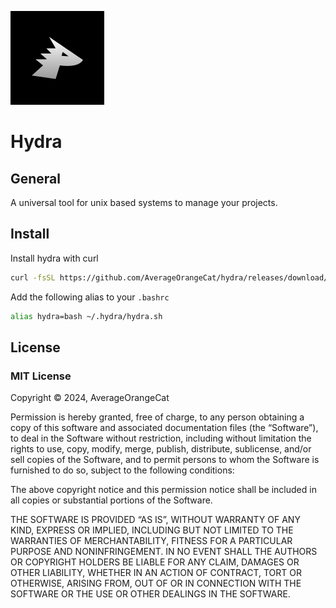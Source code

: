 ![Hydra Logo](./images/Hydra%20Logo%20150x150.png)

# Hydra

## General

A universal tool for unix based systems to manage your projects.

## Install

Install hydra with curl

```bash
curl -fsSL https://github.com/AverageOrangeCat/hydra/releases/download/VERSION/install.sh | bash
```

Add the following alias to your `.bashrc`

```bash
alias hydra=bash ~/.hydra/hydra.sh
```

###

## License

### MIT License

Copyright © 2024, AverageOrangeCat

Permission is hereby granted, free of charge, to any person obtaining a copy of this software and associated documentation files (the “Software”), to deal in the Software without restriction, including without limitation the rights to use, copy, modify, merge, publish, distribute, sublicense, and/or sell copies of the Software, and to permit persons to whom the Software is furnished to do so, subject to the following conditions:

The above copyright notice and this permission notice shall be included in all copies or substantial portions of the Software.

THE SOFTWARE IS PROVIDED “AS IS”, WITHOUT WARRANTY OF ANY KIND, EXPRESS OR IMPLIED, INCLUDING BUT NOT LIMITED TO THE WARRANTIES OF MERCHANTABILITY, FITNESS FOR A PARTICULAR PURPOSE AND NONINFRINGEMENT. IN NO EVENT SHALL THE AUTHORS OR COPYRIGHT HOLDERS BE LIABLE FOR ANY CLAIM, DAMAGES OR OTHER LIABILITY, WHETHER IN AN ACTION OF CONTRACT, TORT OR OTHERWISE, ARISING FROM, OUT OF OR IN CONNECTION WITH THE SOFTWARE OR THE USE OR OTHER DEALINGS IN THE SOFTWARE.
